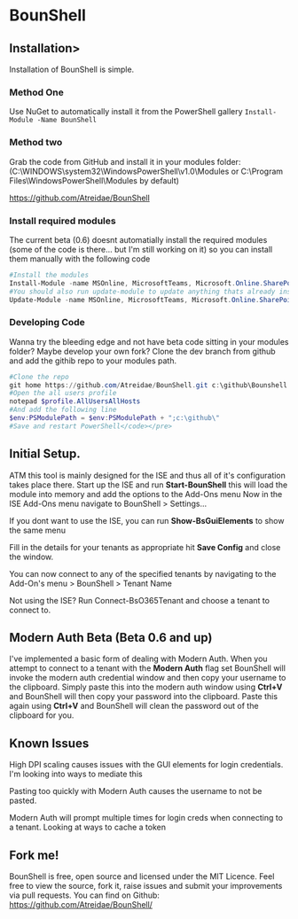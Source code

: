# BounShell


## Installation>
Installation of BounShell is simple.

### Method One
Use NuGet to automatically install it from the PowerShell gallery
`Install-Module -Name BounShell`


### Method two 
Grab the code from GitHub and install it in your modules folder: (C:\WINDOWS\system32\WindowsPowerShell\v1.0\Modules or C:\Program Files\WindowsPowerShell\Modules by default)

<a href="https://github.com/Atreidae/BounShell">https://github.com/Atreidae/BounShell</a>

### Install required modules
The current beta (0.6) doesnt automatially install the required modules (some of the code is there... but I'm still working on it) so you can install them manually with the following code

```PowerShell
#Install the modules
Install-Module -name MSOnline, MicrosoftTeams, Microsoft.Online.SharePoint.PowerShell, ExchangeOnlineShell, AADRM
#You should also run update-module to update anything thats already installed
Update-Module -name MSOnline, MicrosoftTeams, Microsoft.Online.SharePoint.PowerShell, ExchangeOnlineShell, AADRM
```

### Developing Code

Wanna try the bleeding edge and not have beta code sitting in your modules folder? Maybe develop your own fork?
Clone the dev branch from github and add the githib repo to your modules path.

```PowerShell
#Clone the repo
git home https://github.com/Atreidae/BounShell.git c:\github\Bounshell
#Open the all users profile
notepad $profile.AllUsersAllHosts
#And add the following line
$env:PSModulePath = $env:PSModulePath + ";c:\github\" 
#Save and restart PowerShell</code></pre>
```

## Initial Setup.
ATM this tool is mainly designed for the ISE and thus all of it's configuration takes place there.
Start up the ISE and run **Start-BounShell** this will load the module into memory and add the options to the Add-Ons menu
Now in the ISE Add-Ons menu navigate to BounShell > Settings...

If you dont want to use the ISE, you can run **Show-BsGuiElements** to show the same menu

Fill in the details for your tenants as appropriate hit **Save Config** and close the window.

You can now connect to any of the specified tenants by navigating to the Add-On's menu > BounShell > Tenant Name

Not using the ISE? Run Connect-BsO365Tenant and choose a tenant to connect to.

## Modern Auth Beta (Beta 0.6 and up)
I've implemented a basic form of dealing with Modern Auth. When you attempt to connect to a tenant with the **Modern Auth** flag set BounShell will invoke the modern auth credential window and then copy your username to the clipboard. Simply paste this into the modern auth window using **Ctrl+V** and BounShell will then copy your password into the clipboard.
Paste this again using **Ctrl+V** and BounShell will clean the password out of the clipboard for you.

## Known Issues
High DPI scaling causes issues with the GUI elements for login credentials. I'm looking into ways to mediate this

Pasting too quickly with Modern Auth causes the username to not be pasted.

Modern Auth will prompt multiple times for login creds when connecting to a tenant. Looking at ways to cache a token

## Fork me!
BounShell is free, open source and licensed under the MIT Licence. Feel free to view the source, fork it, raise issues and submit your improvements via pull requests. You can find on Github:
https://github.com/Atreidae/BounShell/
